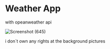 # Weather App

with opeanweather api
 
![Screenshot (645)](https://github.com/deucenn/weather-app/assets/149584957/6afa951b-e6cd-43f2-8630-a33afe77a389)

i don´t own any rights at the background pictures

